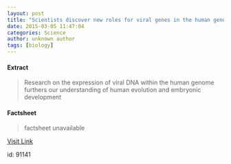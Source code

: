 ```yaml
---
layout: post
title: "Scientists discover new roles for viral genes in the human genome"
date: 2015-03-05 11:47:04
categories: Science
author: unknown author
tags: [biology]
---
```



#### Extract
>Research on the expression of viral DNA within the human genome furthers our understanding of human evolution and embryonic development

#### Factsheet
>factsheet unavailable

[Visit Link](http://phys.org/news344760417.html)

id:   91141
